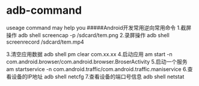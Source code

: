 # adb-command
useage command may help you 
#####Android开发常用逆向常用命令
1.截屏操作
 adb shell screencap -p /sdcard/tem.png 
2.录屏操作
adb shell screenrecord /sdcard/tem.mp4

3.清空应用数据
adb shell pm clear com.xx.xx
4.启动应用
am start -n com.android.browser/com.android.browser.BroserActivity
5.启动一个服务
am startservice  -n com.android.traffic/com.android.traffic.maniservice
6.查看设备的IP地址
adb shell netcfg
7.查看设备的端口号信息
adb shell netstat




